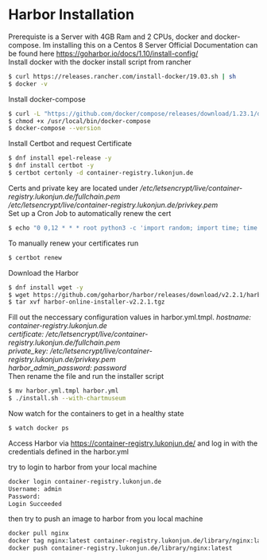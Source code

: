 # Harbor Installation
Prerequiste is a Server with 4GB Ram and 2 CPUs, docker and docker-compose. Im installing this on a Centos 8 Server
Official Documentation can be found here https://goharbor.io/docs/1.10/install-config/  
Install docker with the docker install script from rancher
```bash
$ curl https://releases.rancher.com/install-docker/19.03.sh | sh
$ docker -v
```
Install docker-compose
```bash
$ curl -L "https://github.com/docker/compose/releases/download/1.23.1/docker-compose-$(uname -s)-$(uname -m)" -o /usr/local/bin/docker-compose
$ chmod +x /usr/local/bin/docker-compose
$ docker-compose --version
```
Install Certbot and request Certificate
```bash
$ dnf install epel-release -y
$ dnf install certbot -y
$ certbot certonly -d container-registry.lukonjun.de
```
Certs and private key are located under 
*/etc/letsencrypt/live/container-registry.lukonjun.de/fullchain.pem*  
*/etc/letsencrypt/live/container-registry.lukonjun.de/privkey.pem*  
Set up a Cron Job to automatically renew the cert  
```bash
$ echo "0 0,12 * * * root python3 -c 'import random; import time; time.sleep(random.random() * 3600)' && certbot renew -q" | sudo tee -a /etc/crontab > /dev/null
```
To manually renew your certificates run
```bash
$ certbot renew
```
Download the Harbor
```bash
$ dnf install wget -y
$ wget https://github.com/goharbor/harbor/releases/download/v2.2.1/harbor-online-installer-v2.2.1.tgz
$ tar xvf harbor-online-installer-v2.2.1.tgz
```
Fill out the neccessary configuration values in harbor.yml.tmpl. 
*hostname: container-registry.lukonjun.de  
certificate: /etc/letsencrypt/live/container-registry.lukonjun.de/fullchain.pem  
private_key: /etc/letsencrypt/live/container-registry.lukonjun.de/privkey.pem  
harbor_admin_password:  password*  
Then rename the file and run the installer script  
```bash
$ mv harbor.yml.tmpl harbor.yml
$ ./install.sh --with-chartmuseum
```
Now watch for the containers to get in a healthy state
```bash
$ watch docker ps
```
Access Harbor via https://container-registry.lukonjun.de/ and log in with the credentials defined in the harbor.yml

try to login to harbor from your local machine
```bash
docker login container-registry.lukonjun.de
Username: admin
Password:
Login Succeeded
```
then try to push an image to harbor from you local machine
```bash
docker pull nginx
docker tag nginx:latest container-registry.lukonjun.de/library/nginx:latest
docker push container-registry.lukonjun.de/library/nginx:latest
```
